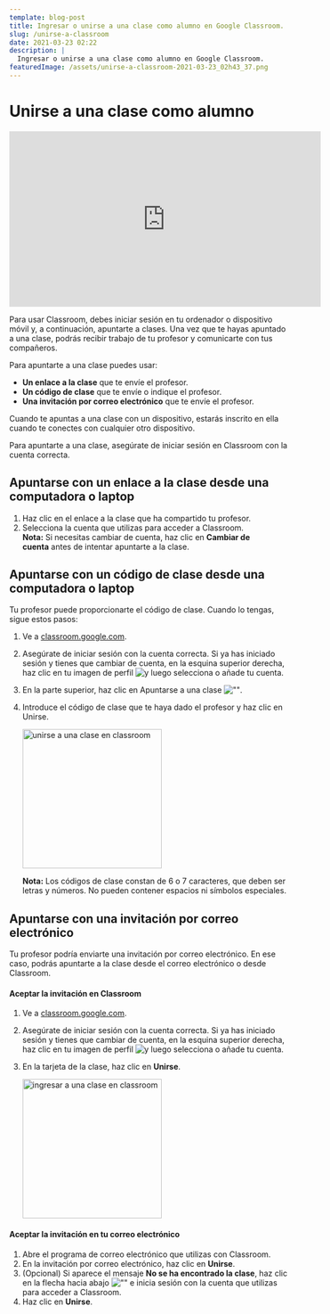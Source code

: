 ```yaml
---
template: blog-post
title: Ingresar o unirse a una clase como alumno en Google Classroom.
slug: /unirse-a-classroom
date: 2021-03-23 02:22
description: |
  Ingresar o unirse a una clase como alumno en Google Classroom.
featuredImage: /assets/unirse-a-classroom-2021-03-23_02h43_37.png
---
```

<!--StartFragment-->

# Unirse a una clase como alumno

<!--EndFragment-->

<iframe width="560" height="315" src="https://www.youtube.com/embed/Oz2MLVvKiQw" title="YouTube video player" frameborder="0" allow="accelerometer; autoplay; clipboard-write; encrypted-media; gyroscope; picture-in-picture" allowfullscreen></iframe>

<!--StartFragment-->

Para usar Classroom, debes iniciar sesión en tu ordenador o dispositivo móvil y, a continuación, apuntarte a clases. Una vez que te hayas apuntado a una clase, podrás recibir trabajo de tu profesor y comunicarte con tus compañeros.

Para apuntarte a una clase puedes usar:

* **Un enlace a la clase** que te envíe el profesor.
* **Un código de clase** que te envíe o indique el profesor. 
* **Una invitación por correo electrónico** que te envíe el profesor. 

Cuando te apuntas a una clase con un dispositivo, estarás inscrito en ella cuando te conectes con cualquier otro dispositivo.

Para apuntarte a una clase, asegúrate de iniciar sesión en Classroom con la cuenta correcta.

<!--EndFragment-->

## Apuntarse con un enlace a la clase desde una computadora o laptop

1. Haz clic en el enlace a la clase que ha compartido tu profesor.
2. Selecciona la cuenta que utilizas para acceder a Classroom.\
   **Nota:** Si necesitas cambiar de cuenta, haz clic en **Cambiar de cuenta** antes de intentar apuntarte a la clase. 

<!--StartFragment-->

## Apuntarse con un código de clase desde una computadora o laptop

Tu profesor puede proporcionarte el código de clase. Cuando lo tengas, sigue estos pasos: 

1. Ve a [classroom.google.com](https://classroom.google.com/).
2. Asegúrate de iniciar sesión con la cuenta correcta. Si ya has iniciado sesión y tienes que cambiar de cuenta, en la esquina superior derecha, haz clic en tu imagen de perfil ![y luego](https://storage.googleapis.com/support-kms-prod/CArGcSCjiy8BUCG9GI3F11AXiz2YQVdpB2eq "y luego") selecciona o añade tu cuenta.
3. En la parte superior, haz clic en Apuntarse a una clase ![""](https://storage.googleapis.com/support-kms-prod/d1C6vAbDiohX3TUNOadWi7e60XI0WyngDCNx '""').
4. Introduce el código de clase que te haya dado el profesor y haz clic en Unirse.

   <img src="https://lh3.googleusercontent.com/FPf_OOldSMLXv4UFnJn7XJptUNosnvW90-eMwgVQgKha_GedrpnsxM3iPDAcxXoGfg=w350" width="250" alt="unirse a una clase en classroom"><!--StartFragment-->

   **Nota:** Los códigos de clase constan de 6 o 7 caracteres, que deben ser letras y números. No pueden contener espacios ni símbolos especiales. 

<!--EndFragment-->

<!--StartFragment-->

## Apuntarse con una invitación por correo electrónico

Tu profesor podría enviarte una invitación por correo electrónico. En ese caso, podrás apuntarte a la clase desde el correo electrónico o desde Classroom.

#### Aceptar la invitación en Classroom

1. Ve a [classroom.google.com](https://classroom.google.com/).
2. Asegúrate de iniciar sesión con la cuenta correcta. Si ya has iniciado sesión y tienes que cambiar de cuenta, en la esquina superior derecha, haz clic en tu imagen de perfil ![y luego](https://storage.googleapis.com/support-kms-prod/CArGcSCjiy8BUCG9GI3F11AXiz2YQVdpB2eq "y luego") selecciona o añade tu cuenta.
3. En la tarjeta de la clase, haz clic en **Unirse**.

   <img src="https://lh3.googleusercontent.com/cd0VLzNNiiO6lhRRRAFbo3Fp_K2qqpZW_aEZaagXQwodJNzSJpuqWR8CI0Q8i-G2Zlc=w432" width="250" alt="ingresar a una clase en classroom"><!--StartFragment-->

#### Aceptar la invitación en tu correo electrónico

1. Abre el programa de correo electrónico que utilizas con Classroom.
2. En la invitación por correo electrónico, haz clic en **Unirse**.
3. (Opcional) Si aparece el mensaje **No se ha encontrado la clase**, haz clic en la flecha hacia abajo ![""](https://storage.googleapis.com/support-kms-prod/Y6xaxw0r0pvZc7qIRxkXafRb6GcQmJvWyRom '""') e inicia sesión con la cuenta que utilizas para acceder a Classroom. [](https://support.google.com/edu/classroom/answer/6072460)
4. Haz clic en **Unirse**. 

<!--EndFragment-->